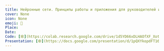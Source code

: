 ```yaml
---
title: Нейронные сети. Принципы работы и приложения для руководителей из Республики Татарстан.
cover: None
icon: None
emoji: 🧠
Place: 
Date: 
Code: [🕸](https://colab.research.google.com/drive/1d5YD66xDLHAOfXF_XotxF-gCzzdYwaCG)
Presentation: [🕸](https://docs.google.com/presentation/d/1pQXYkopdFT165vcyTgPF27MggzmsA-wHm6Ec3XCoCAM/)
---
```


